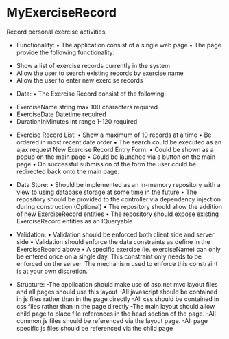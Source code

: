 # MyExerciseRecord
Record personal exercise activities.

* Functionality:
• The application consist of a single web page
• The page provide the following functionality:
- Show a list of exercise records currently in the system
- Allow the user to search existing records by exercise name
- Allow the user to enter new exercise records

* Data:
• The Exercise Record consist of the following:
- ExerciseName string max 100 characters required
- ExerciseDate Datetime required
- DurationInMinutes int range 1-120 required

* Exercise Record List:
• Show a maximum of 10 records at a time
• Be ordered in most recent date order
• The search could be executed as an ajax request
New Exercise Record Entry Form:
• Could be shown as a popup on the main page
• Could be launched via a button on the main page
• On successful submission of the form the user could be redirected back onto the main page.

* Data Store:
• Should be implemented as an in-memory repository with a view to using database
storage at some time in the future
• The repository should be provided to the controller via dependency injection during
construction (Optional)
• The repository should allow the addition of new ExerciseRecord entities
• The repository should expose existing ExerciseRecord entities as an IQueryable

* Validation:
• Validation should be enforced both client side and server side
• Validation should enforce the data constraints as define in the ExerciseRecord above
• A specific exercise (ie. exerciseName) can only be entered once on a single day. This
constraint only needs to be enforced on the server. The mechanism used to enforce
this constraint is at your own discretion.

* Structure:
-The application should make use of asp.net mvc layout files and all pages should use
this layout
-All javascript should be contained in js files rather than in the page directly
-All css should be contained in css files rather than in the page directly
-The main layout should allow child page to place file references in the head section
of the page.
-All common js files should be referenced via the layout page.
-All page specific js files should be referenced via the child page
